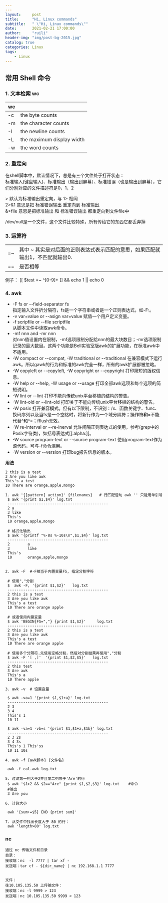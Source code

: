 ```yaml
---
---
layout:     post
title:      "Hi, Linux commands"
subtitle:   " \"Hi, Linux commands\""
date:       2021-02-21 17:00:00
author:     "ruili"
header-img: "img/post-bg-2015.jpg"
catalog: true
categories: Linux
tags:
    - Linux
---
```


## 常用 Shell 命令

### 1. 文本检索 wc

|wc      |                                        |
|--------|----------------------------------------|
|-c      |the byte counts|
|-m      |the character counts|
|-l      |the newline counts|
|-L      |the maximum display width|
|-w      |the word counts|


### 2. 重定向

在shell脚本中，默认情况下，总是有三个文件处于打开状态：  
标准输入(键盘输入)、标准输出（输出到屏幕）、标准错误（也是输出到屏幕），它们分别对应的文件描述符是0，1，2 

\> 默认为标准输出重定向，与 1> 相同  
2>&1  意思是把 标准错误输出 重定向到 标准输出.  
&>file  意思是把标准输出 和 标准错误输出 都重定向到文件file中

/dev/null是一个文件，这个文件比较特殊，所有传给它的东西它都丢弃掉

### 3. 运算符

|   |                                        |
|--------|----------------------------------------|
|=~      |其中 ~ 其实是对后面的正则表达式表示匹配的意思，如果匹配就输出1，不匹配就输出0.|
|==      |是否相等|

例子：
[[ $test =~ ^[0-9]+ ]] && echo 1 || echo 0

### 4. awk
- -F fs or --field-separator fs  
指定输入文件折分隔符，fs是一个字符串或者是一个正则表达式，如-F:。 
- -v var=value or --asign var=value 
赋值一个用户定义变量。
- -f scripfile or --file scriptfile  
从脚本文件中读取awk命令。  
- -mf nnn and -mr nnn  
对nnn值设置内在限制，-mf选项限制分配给nnn的最大块数目；-mr选项限制记录的最大数目。这两个功能是Bell实验室版awk的扩展功能，在标准awk中不适用。
- -W compact or --compat, -W traditional or --traditional
在兼容模式下运行awk。所以gawk的行为和标准的awk完全一样，所有的awk扩展都被忽略。
- -W copyleft or --copyleft, -W copyright or --copyright
打印简短的版权信息。
- -W help or --help, -W usage or --usage
打印全部awk选项和每个选项的简短说明。
- -W lint or --lint
打印不能向传统unix平台移植的结构的警告。
- -W lint-old or --lint-old
打印关于不能向传统unix平台移植的结构的警告。
- -W posix
打开兼容模式。但有以下限制，不识别：/x、函数关键字、func、换码序列以及当fs是一个空格时，将新行作为一个域分隔符；操作符**和**=不能代替^和^=；fflush无效。
- -W re-interval or --re-inerval
允许间隔正则表达式的使用，参考(grep中的Posix字符类)，如括号表达式[[:alpha:]]。
- -W source program-text or --source program-text
使用program-text作为源代码，可与-f命令混用。
- -W version or --version
打印bug报告信息的版本。

**用法**

```
2 this is a test  
3 Are you like awk  
This's a test  
10 There are orange,apple,mongo  

1. awk '{[pattern] action}' {filenames}   # 行匹配语句 awk '' 只能用单引号  
 $ awk '{print $1,$4}' log.txt
 ---------------------------------------------
 2 a
 3 like
 This's
 10 orange,apple,mongo

 # 格式化输出
 $ awk '{printf "%-8s %-10s\n",$1,$4}' log.txt
 ---------------------------------------------
 2        a
 3        like
 This's
 10       orange,apple,mongo


2. awk -F  #-F相当于内置变量FS, 指定分割字符

 # 使用","分割
 $  awk -F, '{print $1,$2}'   log.txt
 ---------------------------------------------
 2 this is a test
 3 Are you like awk
 This's a test
 10 There are orange apple

 # 或者使用内建变量
 $ awk 'BEGIN{FS=","} {print $1,$2}'     log.txt
 ---------------------------------------------
 2 this is a test
 3 Are you like awk
 This's a test
 10 There are orange apple

 # 使用多个分隔符.先使用空格分割，然后对分割结果再使用","分割
 $ awk -F '[ ,]'  '{print $1,$2,$5}'   log.txt
 ---------------------------------------------
 2 this test
 3 Are awk
 This's a
 10 There apple

3. awk -v  # 设置变量

 $ awk -va=1 '{print $1,$1+a}' log.txt
 ---------------------------------------------
 2 3
 3 4
 This's 1
 10 11

 $ awk -va=1 -vb=s '{print $1,$1+a,$1b}' log.txt
 ---------------------------------------------
 2 3 2s
 3 4 3s
 This's 1 This'ss
 10 11 10s

4. awk -f {awk脚本} {文件名}

 awk -f cal.awk log.txt

5. 过滤第一列大于2并且第二列等于'Are'的行
 $ awk '$1>2 && $2=="Are" {print $1,$2,$3}' log.txt    #命令
 #输出
 3 Are you

6. 计算大小
 
 awk '{sum+=$5} END {print sum}'

7. 从文件中找出长度大于 80 的行：
 awk 'length>80' log.txt
```

### nc 

```
通过 nc 传输文件和目录
目录：
接收端：nc  -l 7777 | tar xf -
发送端：tar cf - ${dir_name} | nc 192.168.1.1 7777


文件：
往10.105.135.50 上传输文件：
接收端：nc -l 9999 > 123 
发送端：nc 10.105.135.50 9999 < 123
```
